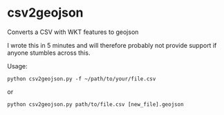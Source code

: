 # csv2geojson

Converts a CSV with WKT features to geojson

I wrote this in 5 minutes and will therefore probably not provide support if anyone stumbles across this.

Usage:

```
python csv2geojson.py -f ~/path/to/your/file.csv
```

or

```
python csv2geojson.py path/to/file.csv [new_file].geojson
```
